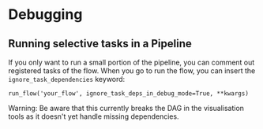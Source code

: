 # Debugging

## Running selective tasks in a Pipeline
If you only want to run a small portion of the pipeline, you can comment out registered tasks of the flow.
When you go to run the flow, you can insert the ```ignore_task_dependencies``` keyword:

```run_flow('your_flow', ignore_task_deps_in_debug_mode=True, **kwargs)```

Warning: Be aware that this currently breaks the DAG in the visualisation tools as it doesn't yet handle missing dependencies.

<!-- ## Stepping through each Task stepwise and in sequence
In order to debug and run through each Task stepwise, you would need to set breakpoints at each function you care about, or you can copy and paste this:

```
class DebugExecutor:
    def debug_mode(self, executor, **kwargs):
        print(f'Running function {executor.task_name}')
        executor.task_output = executor.function(**kwargs)
        return
```

set a breakpoint at the ```executor.function(**kwargs)``` and then call a flow like this:

```run_flow('your_flow',  debug_executor=DebugExecutor(), **kwargs)``` -->